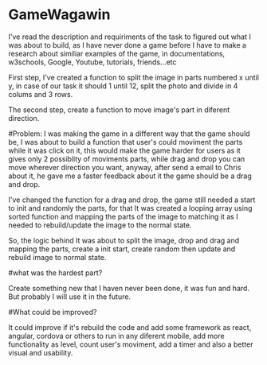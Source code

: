 
# GameWagawin

I've read the description and requiriments of the task to figured out what I was about to build, as I have never done a game before I have to make a research about similiar examples of the game, in documentations, w3schools, Google, Youtube, tutorials, friends...etc

First step, I've created a function to split the image in parts numbered x until y, in case of our task it should 1 until 12, split the photo and divide in 4 colums and 3 rows.

The second step, create a function to move image's part in diferent direction.

#Problem: I was making the game in a different way that the game should be, I was about to build a function that user's could moviment the parts while it was click on it, this would make the game harder for users as it gives only 2 possiblity of moviments parts, while drag and drop you can move wherever direction you want, anyway, after send a email to Chris about it, he gave me a faster feedback about it the game should be a drag and drop.

I've changed the function for a drag and drop, the game still needed a start to init and randomly the parts, for that It was created a looping array using sorted function and mapping the parts of the image to matching it as I needed to rebuild/update the image to the normal state.

So, the logic behind It was about to split the image, drop and drag and mapping the parts, create a init start, create random then update and rebuild image to normal state.

#what was the hardest part?

Create something new that I haven never been done, it was fun and hard. But probably I will use it in the future.

#What could be improved? 

It could improve if it's rebuild the code and add some framework as react, angular, cordova or others to run in any diferent mobile, add more functionality as level, count user's moviment, add a timer and also a better visual and usability.


